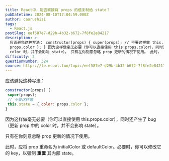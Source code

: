 ```yaml
---
title: React中，能否直接将 props 的值复制给 state？
pubDatetime: 2024-08-10T17:04:59.000Z
author: caorushizi
tags:
  - React.js
postSlug: eef587e7-d29b-4b32-b672-7f8fe2e84217
description: >-
  应该避免这种写法： constructor(props) { super(props); // 不要这样做 this.state = { color:
  props.color }; } 因为这样做毫无必要（你可以直接使用 this.props.color），同时还产生了 bug（更新 prop 中的
  color 时，并不会影响 state）。 只有在你刻意忽略 prop 更新的情况下使用。 此时，
difficulty: 2
questionNumber: 324
source: https://fe.ecool.fun/topic/eef587e7-d29b-4b32-b672-7f8fe2e84217
---
```


应该避免这种写法：

```jsx
constructor(props) {
 super(props);
 // 不要这样做
 this.state = { color: props.color };
}
```

因为这样做毫无必要（你可以直接使用 this.props.color），同时还产生了 bug（更新 prop 中的 color 时，并不会影响 state）。

只有在你刻意忽略 prop 更新的情况下使用。

此时，应将 prop 重命名为 initialColor 或 defaultColor。必要时，你可以修改它的 key，以强制 **重置** 其内部 state。
